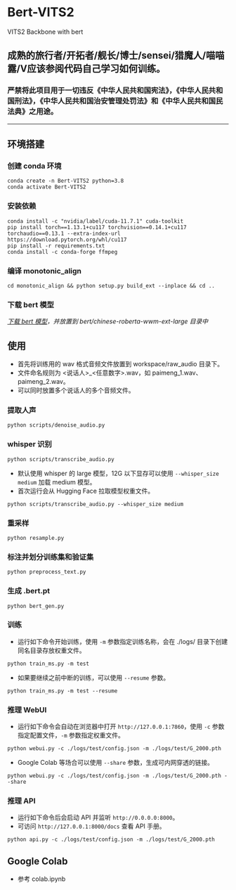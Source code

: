 # Bert-VITS2

VITS2 Backbone with bert
## 成熟的旅行者/开拓者/舰长/博士/sensei/猎魔人/喵喵露/V应该参阅代码自己学习如何训练。
### 严禁将此项目用于一切违反《中华人民共和国宪法》，《中华人民共和国刑法》，《中华人民共和国治安管理处罚法》和《中华人民共和国民法典》之用途。
---
## 环境搭建
### 创建 conda 环境
```
conda create -n Bert-VITS2 python=3.8
conda activate Bert-VITS2
```
### 安装依赖
```
conda install -c "nvidia/label/cuda-11.7.1" cuda-toolkit
pip install torch==1.13.1+cu117 torchvision==0.14.1+cu117 torchaudio==0.13.1 --extra-index-url https://download.pytorch.org/whl/cu117
pip install -r requirements.txt
conda install -c conda-forge ffmpeg
```
### 编译 monotonic_align
```
cd monotonic_align && python setup.py build_ext --inplace && cd ..
```
### 下载 bert 模型
*[下载 bert 模型](https://huggingface.co/hfl/chinese-roberta-wwm-ext-large)，并放置到 bert/chinese-roberta-wwm-ext-large 目录中*

## 使用
- 首先将训练用的 wav 格式音频文件放置到 workspace/raw_audio 目录下。
- 文件命名规则为 <说话人>_<任意数字>.wav，如 paimeng_1.wav、paimeng_2.wav。
- 可以同时放置多个说话人的多个音频文件。
### 提取人声
```
python scripts/denoise_audio.py
```
### whisper 识别
```
python scripts/transcribe_audio.py
```
- 默认使用 whisper 的 large 模型，12G 以下显存可以使用 `--whisper_size medium` 加载 medium 模型。
- 首次运行会从 Hugging Face 拉取模型权重文件。
```
python scripts/transcribe_audio.py --whisper_size medium
```
### 重采样
```
python resample.py
```
### 标注并划分训练集和验证集
```
python preprocess_text.py
```
### 生成 .bert.pt
```
python bert_gen.py
```
### 训练
- 运行如下命令开始训练，使用 `-m` 参数指定训练名称，会在 ./logs/ 目录下创建同名目录存放权重文件。
```
python train_ms.py -m test
```
- 如果要继续之前中断的训练，可以使用 `--resume` 参数。
```
python train_ms.py -m test --resume
```
### 推理 WebUI
- 运行如下命令会自动在浏览器中打开 `http://127.0.0.1:7860`，使用 `-c` 参数指定配置文件，`-m` 参数指定权重文件。
```
python webui.py -c ./logs/test/config.json -m ./logs/test/G_2000.pth
```
- Google Colab 等场合可以使用 `--share` 参数，生成可内网穿透的链接。
```
python webui.py -c ./logs/test/config.json -m ./logs/test/G_2000.pth --share
```
### 推理 API
- 运行如下命令后会启动 API 并监听 `http://0.0.0.0:8000`。
- 可访问 `http://127.0.0.1:8000/docs` 查看 API 手册。
```
python api.py -c ./logs/test/config.json -m ./logs/test/G_2000.pth
```
## Google Colab
- 参考 colab.ipynb
